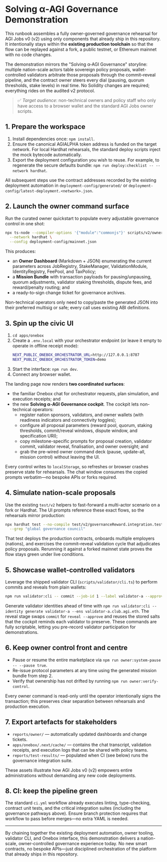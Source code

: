 # Solving α‑AGI Governance Demonstration

This runbook assembles a fully owner-governed governance rehearsal for AGI Jobs v0 (v2) using only
components that already ship in this repository.  It intentionally stays within the
**existing production toolchain** so that the flow can be replayed against a fork, a public testnet, or
Ethereum mainnet with no code changes.

The demonstration mirrors the "Solving α‑AGI Governance" storyline: multiple nation-scale actors table
sovereign policy proposals, wallet-controlled validators arbitrate those proposals through the
commit–reveal pipeline, and the contract owner steers every dial (pausing, quorum thresholds, stake
levels) in real time.  No Solidity changes are required; everything rides on the audited v2 protocol.

> ✅ _Target audience_: non-technical owners and policy staff who only have access to a browser wallet and
> the standard AGI Jobs owner scripts.

## 1. Prepare the workspace

1. Install dependencies once: `npm install`.
2. Ensure the canonical AGIALPHA token address is funded on the target network.  For local Hardhat
   rehearsals, the standard deploy scripts inject the mock bytecode automatically.
3. Export the deployment configuration you wish to reuse.  For example, to regenerate the secure
   defaults bundle: `npm run deploy:checklist -- --network hardhat`.

All subsequent steps use the contract addresses recorded by the existing deployment automation in
`deployment-config/generated/` or `deployment-config/latest-deployment.<network>.json`.

## 2. Launch the owner command surface

Run the curated owner quickstart to populate every adjustable governance control in one shot:

```bash
npx ts-node --compiler-options '{"module":"commonjs"}' scripts/v2/ownerControlQuickstart.ts \
  --network hardhat \
  --config deployment-config/mainnet.json
```

This produces:

* an **Owner Dashboard** (Markdown + JSON) enumerating the current parameters across JobRegistry,
  StakeManager, ValidationModule, IdentityRegistry, FeePool, and TaxPolicy;
* a **Mission Bundle** with transaction payloads for pausing/unpausing, quorum adjustments, validator
  staking thresholds, dispute fees, and reward/penalty routing; and
* a ready-to-sign change ticket for governance archives.

Non-technical operators only need to copy/paste the generated JSON into their preferred multisig or
safe; every call uses existing ABI definitions.

## 3. Spin up the civic UI

1. `cd apps/onebox`
2. Create a `.env.local` with your orchestrator endpoint (or leave it empty to operate in offline
   receipt mode):
   ```bash
   NEXT_PUBLIC_ONEBOX_ORCHESTRATOR_URL=http://127.0.0.1:8787
   NEXT_PUBLIC_ONEBOX_ORCHESTRATOR_TOKEN=demo
   ```
3. Start the interface: `npm run dev`.
4. Connect any browser wallet.

The landing page now renders **two coordinated surfaces**:

* the familiar Onebox chat for orchestrator requests, plan simulation, and execution receipts; and
* the new **Solving α‑AGI Governance cockpit**.  The cockpit lets non-technical operators:
  * register nation sponsors, validators, and owner wallets (with readiness indicators and
    connectivity toggles);
  * configure all proposal parameters (reward pool, quorum, staking thresholds, commit/reveal windows,
    dispute window, and specification URI);
  * copy milestone-specific prompts for proposal creation, validator commit, validator reveal,
    finalisation, and owner oversight; and
  * grab the pre-wired owner command deck (pause, update-all, mission control) without leaving the UI.

Every control writes to `localStorage`, so refreshes or browser crashes preserve state for rehearsals.
The chat window consumes the copied prompts verbatim—no bespoke APIs or forks required.

## 4. Simulate nation-scale proposals

Use the existing `test/v2` helpers to fast-forward a multi-actor scenario on a fork or Hardhat.  The
UI prompts reference these exact flows, so the rehearsals mirror production:

```bash
npx hardhat test --no-compile test/v2/governanceReward.integration.test.js \
  --grep "global governance council"
```

That test deploys the production contracts, onboards multiple employers (nations), and exercises the
commit–reveal validation cycle that adjudicates policy proposals.  Rerunning it against a forked mainnet
state proves the flow stays green under live conditions.

## 5. Showcase wallet-controlled validators

Leverage the shipped validator CLI (`scripts/validator/cli.ts`) to perform commits and reveals from
plain wallets:

```bash
npm run validator:cli -- commit --job-id 1 --label validator-a --approve --rpc http://127.0.0.1:8545
```

Generate validator identities ahead of time with
`npm run validator:cli -- identity generate validator-a --ens validator-a.club.agi.eth`.  The reveal
stage swaps `commit` for `reveal --approve` and reuses the stored salts that the cockpit reminds each
validator to preserve.  These commands are fully scriptable, letting you pre-record validator
participation for demonstrations.

## 6. Keep owner control front and centre

* Pause or resume the entire marketplace via `npm run owner:system-pause -- --pause true`.
* Re-issue protocol parameters at any time using the generated mission bundle from step 2.
* Verify that ownership has not drifted by running `npm run owner:verify-control`.

Every owner command is read-only until the operator intentionally signs the transaction; this preserves
clear separation between rehearsals and production execution.

## 7. Export artefacts for stakeholders

* `reports/owner/` — automatically updated dashboards and change tickets.
* `apps/onebox/.next/cache/` — contains the chat transcript, validation receipts, and execution logs
  that can be shared with policy teams.
* `reports/test-results/` — populated when CI (see below) runs the governance integration suite.

These assets illustrate how AGI Jobs v0 (v2) empowers entire administrations without demanding any new
code deployments.

## 8. CI: keep the pipeline green

The standard `ci.yml` workflow already executes linting, type-checking, contract unit tests, and the
critical integration suites (including the governance pathways above).  Ensure branch protection
requires that workflow to pass before merges—no extra YAML is needed.

---

By chaining together the existing deployment automation, owner tooling, validator CLI, and Onebox
interface, this demonstration delivers a nation-scale, owner-controlled governance experience today.
No new smart contracts, no bespoke APIs—just disciplined orchestration of the platform that already
ships in this repository.
